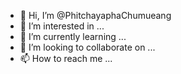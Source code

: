 - 👋 Hi, I’m @PhitchayaphaChumueang
- 👀 I’m interested in ...
- 🌱 I’m currently learning ...
- 💞️ I’m looking to collaborate on ...
- 📫 How to reach me ...

<!---
PhitchayaphaChumueang/PhitchayaphaChumueang is a ✨ special ✨ repository because its `README.md` (this file) appears on your GitHub profile.
You can click the Preview link to take a look at your changes.
--->
